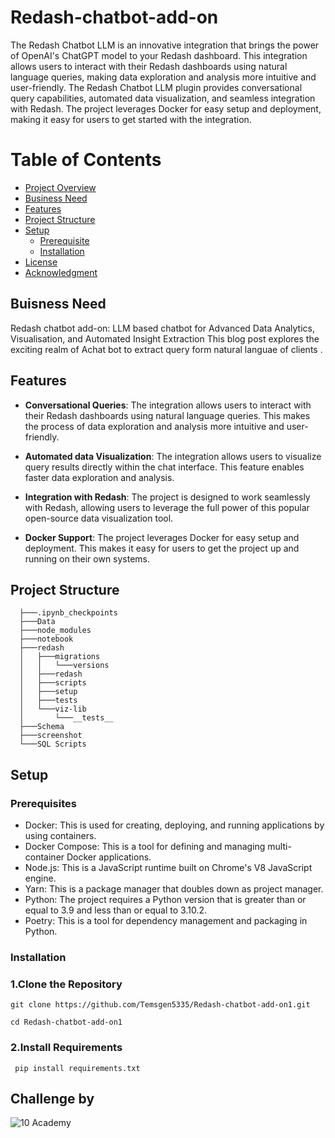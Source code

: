 # Redash-chatbot-add-on
The Redash Chatbot LLM is an innovative integration that brings the power of OpenAI's ChatGPT model to your Redash dashboard. This integration allows users to interact with their Redash dashboards using natural language queries, making data exploration and analysis more intuitive and user-friendly. The Redash Chatbot LLM plugin provides conversational query capabilities, automated data visualization, and seamless integration with Redash. The project leverages Docker for easy setup and deployment, making it easy for users to get started with the integration.

# Table of Contents
- [Project Overview](#project-overview)
- [Business Need](#business-need)
- [Features](#features)
- [Project Structure](#project-structure)
- [Setup](#setup)
  - [Prerequisite](#prerequisite)
  - [Installation](#installation)
- [License](#license)
- [Acknowledgment](#acknowledgment)
## Buisness Need
Redash chatbot add-on: LLM based chatbot for Advanced Data Analytics, Visualisation, and Automated Insight Extraction This blog post explores the exciting realm of Achat bot to extract query form natural languae of clients .

## Features

- **Conversational Queries**: The integration allows users to interact with their Redash dashboards using natural language queries. This makes the process of data exploration and analysis more intuitive and user-friendly.

- **Automated data Visualization**: The integration allows users to visualize query results directly within the chat interface. This feature enables faster data exploration and analysis.

- **Integration with Redash**: The project is designed to work seamlessly with Redash, allowing users to leverage the full power of this popular open-source data visualization tool.

- **Docker Support**: The project leverages Docker for easy setup and deployment. This makes it easy for users to get the project up and running on their own systems.

##  Project Structure	 
               
	  ├───.ipynb_checkpoints
	  ├───Data
	  ├───node_modules
	  ├───notebook
	  ├───redash
	  │   ├───migrations
	  │   │   └───versions
	  │   ├───redash
	  │   ├───scripts
	  │   ├───setup
	  │   ├───tests
	  │   └───viz-lib
	  │       └───__tests__
	  ├───Schema
	  ├───screenshot
	  └───SQL Scripts

## Setup
 ### Prerequisites
  - Docker: This is used for creating, deploying, and running applications by using containers.
  - Docker Compose: This is a tool for defining and managing multi-container Docker applications.
  - Node.js: This is a JavaScript runtime built on Chrome's V8 JavaScript engine.
  - Yarn: This is a package manager that doubles down as project manager.
  - Python: The project requires a Python version that is greater than or equal to 3.9 and less than or equal to 3.10.2.
  - Poetry: This is a tool for dependency management and packaging in Python.

 ### Installation
  ### 1.Clone the Repository
  
    git clone https://github.com/Temsgen5335/Redash-chatbot-add-on1.git
    
    cd Redash-chatbot-add-on1
   
  ### 2.Install Requirements
     pip install requirements.txt


## Challenge by

![10 Academy](https://static.wixstatic.com/media/081e5b_5553803fdeec4cbb817ed4e85e1899b2~mv2.png/v1/fill/w_246,h_106,al_c,q_85,usm_0.66_1.00_0.01,enc_auto/10%20Academy%20FA-02%20-%20transparent%20background%20-%20cropped.png)
